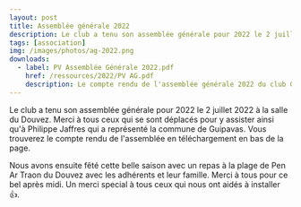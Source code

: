 ```yaml
---
layout: post
title: Assemblée générale 2022 
description: Le club a tenu son assemblée générale pour 2022 le 2 juillet 2022 suivi d'un repas de fin d'année à la plage du Douvez.
tags: [association]
img: /images/photos/ag-2022.png
downloads:
  - label: PV Assemblée Générale 2022.pdf
    href: /ressources/2022/PV AG.pdf
    description: Le compte rendu de l'assemblée générale 2022 du club Guipavas Savate.
---
```


Le club a tenu son assemblée générale pour 2022 le 2 juillet 2022 à la salle du Douvez. 
Merci à tous ceux qui se sont déplacés pour y assister ainsi qu'à Philippe Jaffres qui a représenté la commune de Guipavas. Vous trouverez le compte rendu de l'assemblée en téléchargement en bas de la page.

Nous avons ensuite fêté cette belle saison avec un repas à la plage de Pen Ar Traon du Douvez avec les adhérents et leur famille. Merci à tous pour ce bel après midi. Un merci special à tous ceux qui nous ont aidés à installer 👍.